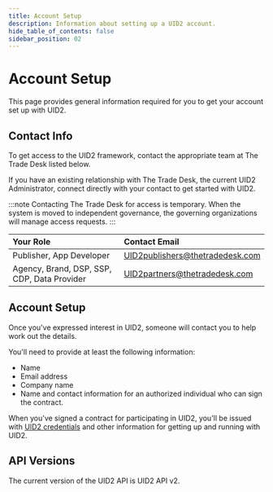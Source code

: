 ```yaml
---
title: Account Setup
description: Information about setting up a UID2 account.
hide_table_of_contents: false
sidebar_position: 02
---
```


# Account Setup

This page provides general information required for you to get your account set up with UID2.

<!-- It includes:

* [Contact Info](#contact-info)
* [Account Setup](#account-setup)
* [API Versions](#api-versions)
 -->
## Contact Info

To get access to the UID2 framework, contact the appropriate team at The Trade Desk listed below. 

If you have an existing relationship with The Trade Desk, the current UID2 Administrator, connect directly with your contact to get started with UID2.

:::note
Contacting The Trade Desk for access is temporary. When the system is moved to independent governance, the governing organizations will manage access requests.
:::

| Your Role | Contact Email |
| :--- | :--- |
| Publisher, App Developer | [UID2publishers@thetradedesk.com](mailto:UID2publishers@thetradedesk.com) |
| Agency, Brand, DSP, SSP, CDP, Data Provider | [UID2partners@thetradedesk.com](mailto:UID2partners@thetradedesk.com) |

## Account Setup

Once you've expressed interest in UID2, someone will contact you to help work out the details.

You'll need to provide at least the following information:
* Name
* Email address
* Company name
* Name and contact information for an authorized individual who can sign the contract.

When you've signed a contract for participating in UID2, you'll be issued with [UID2 credentials](gs-credentials.md) and other information for getting up and running with UID2.

## API Versions

The current version of the UID2 API is UID2 API v2.
